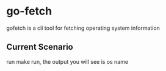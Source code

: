 # go-fetch

gofetch is a cli tool for fetching operating system information

## Current Scenario

run make run, the output you will see is os name
